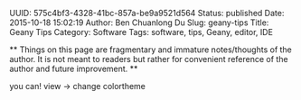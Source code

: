 UUID: 575c4bf3-4328-41bc-857a-be9a9521d564
Status: published
Date: 2015-10-18 15:02:19
Author: Ben Chuanlong Du
Slug: geany-tips
Title: Geany Tips
Category: Software
Tags: software, tips, Geany, editor, IDE

**
Things on this page are
fragmentary and immature notes/thoughts of the author.
It is not meant to readers
but rather for convenient reference of the author and future improvement.
**

you can! view -> change colortheme
